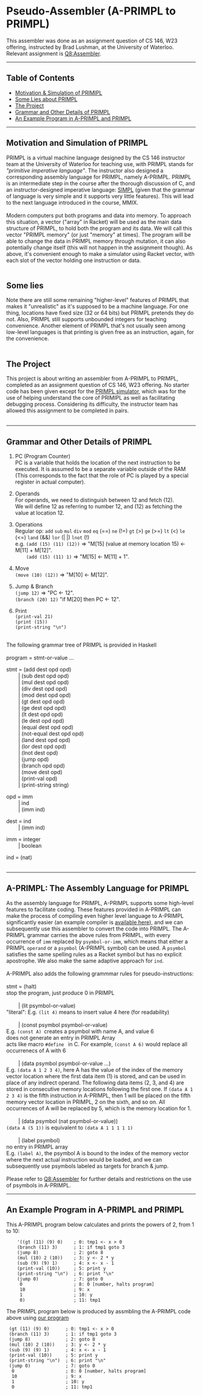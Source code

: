 # Pseudo-Assembler (A-PRIMPL to PRIMPL)
This assembler was done as an assignment question of CS 146, W23 offering, instructed by Brad Lushman, at the University of Waterloo. Relevant assignment is [Q8:Assembler][1].

[1]: https://github.com/ChunxinZheng/PRIMPL-Assembler/issues/1#issue-1689225684

---
## __Table of Contents__
- [Motivation & Simulation of PRIMIPL](#motivation-and-simulation-of-primpl)
- [Some Lies about PRIMPL](#some-lies)
- [The Project](#the-project)
- [Grammar and Other Details of PRIMPL](#grammar-and-other-details-of-primpl)
- [An Example Program in A-PRIMPL and PRIMPL](#an-example-program-in-a-primpl-and-primpl)

---
## Motivation and Simulation of PRIMPL
PRIMPL is a virtual machine language designed by the CS 146 instructor team at the University of Waterloo for teaching use, with PRIMPL stands for _"primitive imperative language"_. The instructor also designed a corresponding assembly language for PRIMPL, namely A-PRIMPL. PRIMPL is an intermediate step in the course after the thorough discussion of C, and an instructor-designed imperative language: [SIMPL][3] (given that the grammar of language is very simple and it supports very little features). This will lead to the next language introduced in the course, MMIX.
<br> <br>
Modern computers put both programs and data into memory. To approach this situation, a vector ("array" in Racket) will be used as the main data structure of PRIMPL, to hold both the program and its data. We will call this vector "PRIMPL memory" (or just "memory" at times). The program will be able to change the data in PRIMPL memory through mutation, it can also potentially change itself (this will not happen in the assignment though). As above, it's convenient enough to make a simulator using Racket vector, with each slot of the vector holding one instruction or data.
<br> <br>
## Some lies
Note there are still some remaining "higher-level" features of PRIMPL that makes it "unrealistic" as it's supposed to be a machine language. For one thing, locations have fixed size (32 or 64 bits) but PRIMPL pretends they do not. Also, PRIMPL still supports unbounded integers for teaching convenience. Another element of PRIMPL that's not usually seen among low-level languages is that printing is given free as an instruction, again, for the convenience.
<br> <br>
## The Project
This project is about writing an assembler from A-PRIMPL to PRIMPL, completed as an assignment question of CS 146, W23 offering. No starter code has been given except for the [PRIMPL simulator](Simulator.rkt), which was for the use of helping understand the core of PRIMIPL as well as facilitating debugging process. Considering its difficulty, the instructor team has allowed this assignment to be completed in pairs.
<br><br>

---

## Grammar and Other Details of PRIMPL 

1. PC (Program Counter) <br>
PC is a variable that holds the location of the next instruction to be executed. It is assumed to be a separate variable outside of the RAM (This corresponds to the fact that the role of PC is played by a special register in actual computer). 

2. Operands <br>
For operands, we need to distinguish between 12 and fetch (12). <br>
We will define 12 as referring to number 12, and (12) as fetching the value at location 12.  <br>

3. Operations <br>
Regular op: ```add``` ```sub``` ```mul``` ```div``` ```mod``` ```eq``` (==) ```ne``` (!=) ```gt``` (>) ```ge``` (>=) ```lt``` (<) ```le``` (<=) ```land``` (&&) ```lor``` (| |) ```lnot``` (!) <br>
e.g. ```(add (15) (11) (12))``` => "M\[15] (value at memory location 15) <- M\[11] + M\[12]". <br>
&emsp; &ensp; ```(add (15) (11) 1)``` => "M\[15] <- M\[11] + 1". <br>

4. Move <br>
```(move (10) (12))``` => "M\[10] <- M\[12]". <br>

5. Jump & Branch <br>
```(jump 12)``` => "PC <- 12". <br>
```(branch (20) 12)``` "if M\[20] then PC <- 12". <br>

6. Print <br>
```(print-val 21)``` <br>
```(print (15))``` <br>
```(print-string "\n")``` <br> <br>

The following grammar tree of PRIMPL is provided in Haskell <br> <br>
program	 	=	 	stmt-or-value ... <br>
 	 	 	 	 
  stmt	 	=	 	(add dest opd opd) <br>
 	&emsp;&emsp; 	|	 	(sub dest opd opd) <br>
 	&emsp;&emsp; 	|	 	(mul dest opd opd) <br>
 	&emsp;&emsp;	 |	 	(div dest opd opd) <br>
 	&emsp;&emsp; 	|	 	(mod dest opd opd) <br>
 	&emsp;&emsp; 	|	 	(gt dest opd opd) <br>
 	&emsp;&emsp; 	|	 	(ge dest opd opd)<br>
 	&emsp;&emsp; 	|	 	(lt dest opd opd)<br>
 	&emsp;&emsp; 	|	 	(le dest opd opd)<br>
 	&emsp;&emsp; 	|	 	(equal dest opd opd)<br>
 	&emsp;&emsp; 	|	 	(not-equal dest opd opd)<br>
 	&emsp;&emsp; 	|	 	(land dest opd opd)<br>
 	&emsp;&emsp; 	|	 	(lor dest opd opd)<br>
 	&emsp;&emsp; 	|	 	(lnot dest opd)<br>
 	&emsp;&emsp; 	|	 	(jump opd)<br>
 	&emsp;&emsp; 	|	 	(branch opd opd)<br>
 	&emsp;&emsp; 	|	 	(move dest opd)<br>
 	&emsp;&emsp; 	|	 	(print-val opd)<br>
 	&emsp;&emsp; 	|	 	(print-string string)<br>
 	 	 	 	 
  opd	 	=	 	imm <br>
 	&emsp;&emsp; 	|	 	ind<br>
 	&emsp;&emsp; 	|	 	(imm ind) <br>
 	 	 	 	 
  dest	 	=	 	ind<br>
 	&emsp;&emsp; 	|	 	(imm ind)<br>
 	 	 	 	 
  imm	 	=	 	integer<br>
 	&emsp;&emsp; 	|	 	boolean<br>
 	 	 	 	 
  ind	 	=	 	(nat) <br>
  <br>
 
 ---
 
  ## A-PRIMPL: The Assembly Language for PRIMPL
 As the assembly language for PRIMPL, A-PRIMPL supports some high-level features to facilitate coding. These features provided in A-PRIMPL can make the process of compiling even higher level language to A-PRIMPL significantly easier (an example compiler is [available here][3]), and we can subsequently use this assembler to convert the code into PRIMPL.
 The A-PRIMPL grammar carries the above rules from PRIMPL, with every occurrence of ```imm``` replaced by ```psymbol-or-imm```, which means that either a PRIMPL ```operand``` or a ```psymbol```  (A-PRIMPL symbol) can be used. A ```psymbol``` satisfies the same spelling rules as a Racket symbol but has no explicit apostrophe. We also make the same adaptive approach for ```ind```. <br> <br>
 A-PRIMPL also adds the following grammmar rules for pseudo-instructions: <br> <br>
  stmt	 	=	 	(halt) <br>
  stop the program, just produce 0 in PRIMPL <br> <br>
 		&emsp;&emsp; |	 	(lit psymbol-or-value) <br>
   "literal": E.g. ```(lit 4)``` means to insert value 4 here (for readability) <br> <br>
 	 &emsp;&emsp;	|	 	(const psymbol psymbol-or-value) <br>
   E.g. ```(const A) ```creates a psymbol with name A, and value 6 <br>
   does not generate an entry in PRIMPL Array<br>
   acts like macro ```#define ``` in C. For example, ```(const A 6)``` would replace all occurrenecs of A with 6 <br> <br>
 		&emsp;&emsp; |	 	(data psymbol psymbol-or-value ...) <br>
   E.g. ```(data A 1 2 3 4)```, here A has the value of the index of the memory vector location where the first data item (1) is stored, and can be used in place of any indirect operand. The following data items (2, 3, and 4) are stored in consecutive memory locations following the first one. 
   If ```(data A 1 2 3 4)``` is the fifth instruction in A-PRIMPL, then 1 will be placed on the fifth memory vector location in PRIMPL, 2 on the sixth, and so on. All occurrences of A will be replaced by 5, which is the memory location for 1. <br> <br>
 	 &emsp;&emsp;	|	 	(data psymbol (nat psymbol-or-value)) <br>
  ```(data A (5 1))``` is equivalent to ```(data A 1 1 1 1 1)``` <br> <br>
 	 &emsp;&emsp;	|	 	(label psymbol) <br>
   no entry in PRIMPL array <br>
   E.g. ```(label A)```, the psymbol A is bound to the index of the memory vector where the next actual instruction would be loaded, and we can subsequently use psymbols labeled as targets for branch & jump. <br> <br> 
Please refer to [Q8:Assembler][1] for further details and restrictions on the use of psymbols in A-PRIMPL.

[3]: https://github.com/ChunxinZheng/Pseudo-Compiler
---

## An Example Program in A-PRIMPL and PRIMPL
This A-PRIMPL program below calculates and prints the powers of 2, from 1 to 10: <br>
```racket 
    '((gt (11) (9) 0)    ; 0: tmp1 <- x > 0
    (branch (11) 3)      ; 1: if tmp1 goto 3
    (jump 8)             ; 2: goto 8
    (mul (10) 2 (10))    ; 3: y <- 2 * y
    (sub (9) (9) 1)      ; 4: x <- x - 1
    (print-val (10))     ; 5: print y
    (print-string "\n")  ; 6: print "\n"
    (jump 0)             ; 7: goto 0
     0                   ; 8: 0 [number, halts program]
     10                  ; 9: x
     1                   ; 10: y
     0)                  ; 11: tmp1 
 ```
 
 The PRIMPL program below is produced by assmbling the A-PRIMPL code above using [our program](Assembler.rkt)
 ```racket
  (gt (11) (9) 0)      ; 0: tmp1 <- x > 0
  (branch (11) 3)      ; 1: if tmp1 goto 3
  (jump 8)             ; 2: goto 8
  (mul (10) 2 (10))    ; 3: y <- 2 * y
  (sub (9) (9) 1)      ; 4: x <- x - 1
  (print-val (10))     ; 5: print y
  (print-string "\n")  ; 6: print "\n"
  (jump 0)             ; 7: goto 0
   0                   ; 8: 0 [number, halts program]
   10                  ; 9: x
   1                   ; 10: y
   0                   ; 11: tmp1
 ```
 
 
     

     
